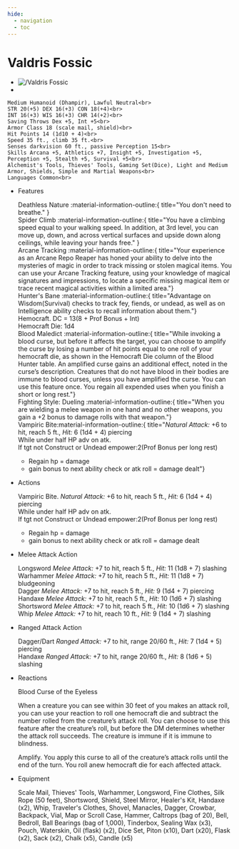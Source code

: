 ```yaml
---
hide:
  - navigation
  - toc
---
```


# Valdris Fossic

<div class="grid cards" markdown>

-   
    <img src="https://half-guinea-press.github.io/Nightmare_Campaign/images/Valdris Fossic.jpg" alt="/Valdris Fossic">

-   
  
    Medium Humanoid (Dhampir), Lawful Neutral<br>
    STR 20(+5) DEX 16(+3) CON 18(+4)<br>
    INT 16(+3) WIS 16(+3) CHR 14(+2)<br>
    Saving Throws Dex +5, Int +5<br>
    Armor Class 18 (scale mail, shield)<br>
    Hit Points 14 (1d10 + 4)<br>
    Speed 35 ft., climb 35 ft.<br>
    Senses darkvision 60 ft., passive Perception 15<br>
    Skills Arcana +5, Athletics +7, Insight +5, Investigation +5, Perception +5, Stealth +5, Survival +5<br>
    Alchemist's Tools, Thieves' Tools, Gaming Set(Dice), Light and Medium Armor, Shields, Simple and Martial Weapons<br>
    Languages Common<br>

-   Features

    Deathless Nature :material-information-outline:{ title="You don't need to breathe." }<br>
    Spider Climb :material-information-outline:{ title="You have a climbing speed equal to your walking speed. In addition, at 3rd level, you can move up, down, and across vertical surfaces and upside down along ceilings, while leaving your hands free." }<br>
    Arcane Tracking :material-information-outline:{ title="Your experience as an Arcane Repo Reaper has honed your ability to delve into the mysteries of magic in order to track missing or stolen magical items. You can use your Arcane Tracking feature, using your knowledge of magical signatures and impressions, to locate a specific missing magical item or trace recent magical activities within a limited area."}<br>
    Hunter's Bane :material-information-outline:{ title="Advantage on Wisdom(Survival) checks to track fey, fiends, or undead, as well as on Intelligence ability checks to recall information about them."}<br>
    Hemocraft. DC = 13(8 + Prof Bonus + Int)<br>
    Hemocraft Die: 1d4<br>
    Blood Maledict :material-information-outline:{ title="While invoking a blood curse, but before it affects the target, you can choose to amplify the curse by losing a number of hit points equal to one roll of your hemocraft die, as shown in the Hemocraft Die column of the Blood Hunter table. An amplified curse gains an additional effect, noted in the curse’s description. Creatures that do not have blood in their bodies are immune to blood curses, unless you have amplified the curse. You can use this feature once. You regain all expended uses when you finish a short or long rest."}<br>
    Fighting Style: Dueling :material-information-outline:{ title="When you are wielding a melee weapon in one hand and no other weapons, you gain a +2 bonus to damage rolls with that weapon."}<br>
    Vampiric Bite:material-information-outline:{ title="_Natural Attack:_ +6 to hit, reach 5 ft., _Hit:_ 6 (1d4 + 4) piercing<br>
    While under half HP adv on atk.<br>
    If tgt not Construct or Undead empower:2(Prof Bonus per long rest)<br>
    - Regain hp = damage<br>
    - gain bonus to next ability check or atk roll = damage dealt"}
    
-   Actions

    Vampiric Bite. _Natural Attack:_ +6 to hit, reach 5 ft., _Hit:_ 6 (1d4 + 4) piercing<br>
    While under half HP adv on atk.<br>
    If tgt not Construct or Undead empower:2(Prof Bonus per long rest)<br>
    - Regain hp = damage<br>
    - gain bonus to next ability check or atk roll = damage dealt <br>

-   Melee Attack Action
  
    Longsword _Melee Attack:_ +7 to hit, reach 5 ft., _Hit:_ 11 (1d8 + 7) slashing<br>
    Warhammer _Melee Attack:_ +7 to hit, reach 5 ft., _Hit:_ 11 (1d8 + 7) bludgeoning<br>
    Dagger _Melee Attack:_ +7 to hit, reach 5 ft., _Hit:_ 9 (1d4 + 7) piercing<br>
    Handaxe _Melee Attack:_ +7 to hit, reach 5 ft., _Hit:_ 10 (1d6 + 7) slashing<br>
    Shortsword _Melee Attack:_ +7 to hit, reach 5 ft., _Hit:_ 10 (1d6 + 7) slashing<br>
    Whip _Melee Attack:_ +7 to hit, reach 10 ft., _Hit:_ 9 (1d4 + 7) slashing

-   Ranged Attack Action
    
    Dagger/Dart _Ranged Attack:_ +7 to hit, range 20/60 ft., _Hit:_ 7 (1d4 + 5) piercing<br>
    Handaxe _Ranged Attack:_ +7 to hit, range 20/60 ft., _Hit:_ 8 (1d6 + 5) slashing<br>
    
-   Reactions

    Blood Curse of the Eyeless

    When a creature you can see within 30 feet of you makes an attack roll, you can use your reaction to roll one hemocraft die and subtract the number rolled from the creature’s attack roll. You can choose to use this feature after the creature’s roll, but before the DM determines whether the attack roll succeeds. The creature is immune if it is immune to blindness.

    Amplify. You apply this curse to all of the creature’s attack rolls until the end of the turn. You roll anew hemocraft die for each affected attack.

-   Equipment

    Scale Mail, Thieves' Tools, Warhammer, Longsword, Fine Clothes, Silk Rope (50 feet), Shortsword, Shield, Steel Mirror, Healer's Kit, Handaxe (x2), Whip, Traveler's Clothes, Shovel, Manacles, Dagger, Crowbar, Backpack, Vial, Map or Scroll Case, Hammer, Caltrops (bag of 20), Bell, Bedroll, Ball Bearings (bag of 1,000), Tinderbox, Sealing Wax (x3), Pouch, Waterskin, Oil (flask) (x2), Dice Set, Piton (x10), Dart (x20), Flask (x2), Sack (x2), Chalk (x5), Candle (x5)
</div>
